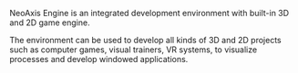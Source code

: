NeoAxis Engine is an integrated development environment with built-in 3D and 2D game engine.

The environment can be used to develop all kinds of 3D and 2D projects such as computer games, visual trainers, VR systems, to visualize processes and develop windowed applications.